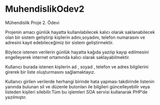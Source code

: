 # MuhendislikOdev2
Mühendislik Proje  2. Ödevi

Projenin amacı günlük hayatta kullanılabilecek kalıcı olarak saklanabilecek olan bir sistem geliştirip kişilerin adını,soyadını, telefon numarasını ve adresini kayıt edebileceğimiz bir sistem geliştirmektir.

Böylece istenen verilerin günlük hayatta kağıda yazılıp kayıp edilmesini engelleyerek internet ortamında kalıcı olarak saklayabilmektir.

Kullanıcı burada istenen kişilerin ad , soyad , telefon ve adres bilgilerini girerek bir liste oluşturmasını sağlamaktayız.

Kullanıcı girilen verilerde herhangi birinde hata yapması takdirinde listenin yanında bulunan sil ve düzenle butonları ile bilgileri güncelleyebilir veya listeden kişileri silebilir.Tüm bu işlemleri SOA servisi kullanarak PHP’de yazılmıştır.

